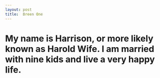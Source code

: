 ```yaml
---
layout: post
title:  Breen One
---
```

<html>
<head>
<title>
</title>
<!--For All Of The Other Ones Too, Up There Where It Says title:  Breen One, That Means That That Is The Title And That Counts?-->
<h1>My name is Harrison, or more likely known as Harold Wife. I am married with nine kids and live a very happy life.</h1>
</head>
<body>
</body>
</html>
